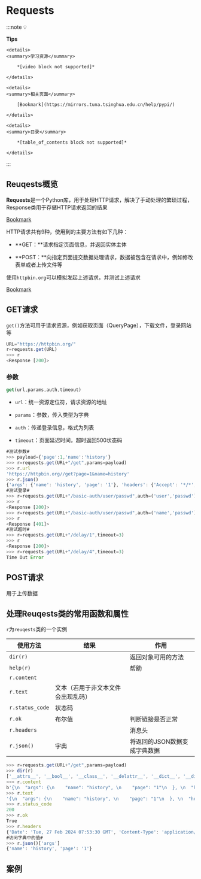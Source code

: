 # Requests

:::note 💡

**Tips**

    <details>
    <summary>学习资源</summary>

        *[video block not supported]*

    </details>

    <details>
    <summary>相关页面</summary>

        [Bookmark](https://mirrors.tuna.tsinghua.edu.cn/help/pypi/)

    </details>

    <details>
    <summary>目录</summary>

        *[table_of_contents block not supported]*

    </details>

::: 

## Reuqests概览

**Requests**是一个Python库，用于处理HTTP请求，解决了手动处理的繁琐过程，Response类用于存储HTTP请求返回的结果

[Bookmark](https://docs.python-requests.org/en/latest/index.html#)

HTTP请求共有9种，使用到的主要方法有如下几种：

- **GET：**请求指定页面信息，并返回实体主体

- **POST：**向指定页面提交数据处理请求，数据被包含在请求中，例如修改表单或者上传文件等

使用`httpbin.org`可以模拟发起上述请求，并测试上述请求

[Bookmark](https://httpbin.org/)

## GET请求

`get()`方法可用于请求资源，例如获取页面（QueryPage），下载文件，登录网站等

```javascript
URL="https://httpbin.org/"
r=requests.get(URL)
>>> r
<Response [200]>
```

### 参数

```javascript
get(url,params,auth,timeout)
```

- `url`：统一资源定位符，请求资源的地址

- `params`：参数，传入类型为字典

- `auth`：传递登录信息，格式为列表

- `timeout`：页面延迟时间，超时返回500状态码

```javascript
#测试参数#
>>> payload={'page':1,'name':'history'}
>>> r=requests.get(URL+"/get",params=payload)
>>> r.url
'https://httpbin.org//get?page=1&name=history'
>>> r.json()
{'args': {'name': 'history', 'page': '1'}, 'headers': {'Accept': '*/*', 'Accept-Encoding': 'gzip, deflate', 'Host': 'httpbin.org', 'User-Agent': 'python-requests/2.31.0', 'X-Amzn-Trace-Id': 'Root=1-65dd9257-3ea21e6828eb632f027704fd'}, 'origin': '23.226.8.69', 'url': 'https://httpbin.org/get?page=1&name=history'}
#测试登录#
>>> r=requests.get(URL+"/basic-auth/user/passwd",auth=('user','passwd'))
>>> r
<Response [200]>
>>> r=requests.get(URL+"/basic-auth/user/passwd",auth=('name','passwd'))
>>> r
<Response [401]>
#测试超时#
>>> r=requests.get(URL+"/delay/1",timeout=3)
>>> r
<Response [200]>
>>> r=requests.get(URL+"/delay/4",timeout=3)
Time Out Error
```

## **POST**请求

用于上传数据

## 处理Reuqests类的常用函数和属性

`r`为`reuqests`类的一个实例

| 使用方法 | 结果 | 作用 |
| --- | --- | --- |
| `dir(r)` |  | 返回对象可用的方法 |
| `help(r)` |  | 帮助 |
| `r.content` |  |  |
| `r.text` | 文本（若用于非文本文件会出现乱码） |  |
| `r.status_code` | 状态码 |  |
| `r.ok` | 布尔值 | 判断链接是否正常 |
| `r.headers` |  | 消息头 |
| `r.json()` | 字典 | 将返回的JSON数据变成字典数据 |

```javascript
>>> r=requests.get(URL+"/get",params=payload)
>>> dir(r)
['__attrs__', '__bool__', '__class__', '__delattr__', '__dict__', '__dir__', '__doc__', '__enter__', '__eq__', '__exit__', '__format__', '__ge__', '__getattribute__', '__getstate__', '__gt__', '__hash__', '__init__', '__init_subclass__', '__iter__', '__le__', '__lt__', '__module__', '__ne__', '__new__', '__nonzero__', '__reduce__', '__reduce_ex__', '__repr__', '__setattr__', '__setstate__', '__sizeof__', '__str__', '__subclasshook__', '__weakref__', '_content', '_content_consumed', '_next', 'apparent_encoding', 'close', 'connection', 'content', 'cookies', 'elapsed', 'encoding', 'headers', 'history', 'is_permanent_redirect', 'is_redirect', 'iter_content', 'iter_lines', 'json', 'links', 'next', 'ok', 'raise_for_status', 'raw', 'reason', 'request', 'status_code', 'text', 'url'
>>> r.content
b'{\n  "args": {\n    "name": "history", \n    "page": "1"\n  }, \n  "headers": {\n    "Accept": "*/*", \n    "Accept-Encoding": "gzip, deflate", \n    "Host": "httpbin.org", \n    "User-Agent": "python-requests/2.31.0", \n    "X-Amzn-Trace-Id": "Root=1-65dd94fa-3ccfa2fd79502b123584dc54"\n  }, \n  "origin": "23.226.8.69", \n  "url": "https://httpbin.org/get?page=1&name=history"\n}\n'
>>> r.text
'{\n  "args": {\n    "name": "history", \n    "page": "1"\n  }, \n  "headers": {\n    "Accept": "*/*", \n    "Accept-Encoding": "gzip, deflate", \n    "Host": "httpbin.org", \n    "User-Agent": "python-requests/2.31.0", \n    "X-Amzn-Trace-Id": "Root=1-65dd94fa-3ccfa2fd79502b123584dc54"\n  }, \n  "origin": "23.226.8.69", \n  "url": "https://httpbin.org/get?page=1&name=history"\n}\n'
>>> r.status_code
200
>>> r.ok
True
>>> r.headers
{'Date': 'Tue, 27 Feb 2024 07:53:30 GMT', 'Content-Type': 'application/json', 'Content-Length': '368', 'Connection': 'keep-alive', 'Server': 'gunicorn/19.9.0', 'Access-Control-Allow-Origin': '*', 'Access-Control-Allow-Credentials': 'true'}
#访问字典中的值#
>>> r.json()['args']
{'name': 'history', 'page': '1'}
```

## 案例






